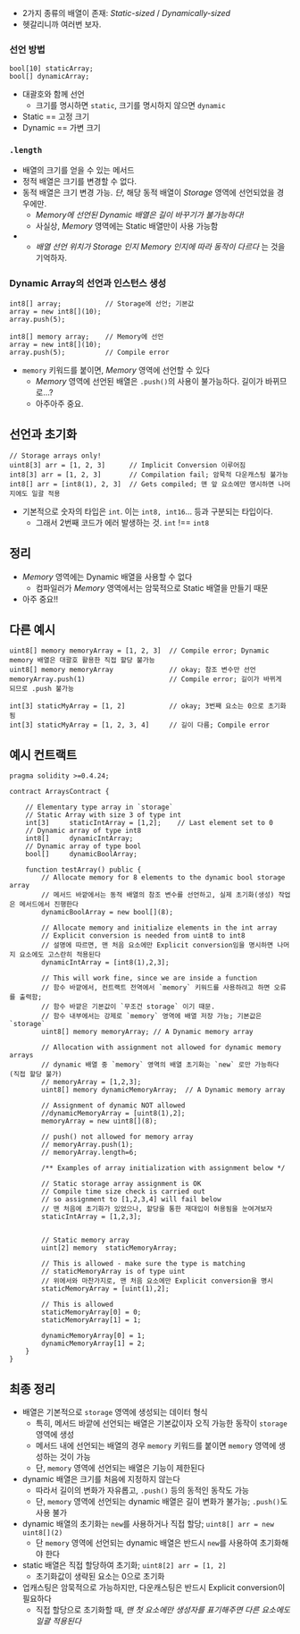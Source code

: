 - 2가지 종류의 배열이 존재: *Static-sized* / *Dynamically-sized*
- 헷갈리니까 여러번 보자.

### 선언 방법

```sol
bool[10] staticArray;
bool[] dynamicArray;
```

- 대괄호와 함께 선언
  - 크기를 명시하면 `static`, 크기를 명시하지 않으면 `dynamic`
- Static == 고정 크기
- Dynamic == 가변 크기

### `.length`

- 배열의 크기를 얻을 수 있는 메서드
- 정적 배열은 크기를 변경할 수 없다.
- 동적 배열은 크기 변경 가능. *단*, 해당 동적 배열이 *Storage* 영역에 선언되었을 경우에만.
  - *Memory에 선언된 Dynamic 배열은 길이 바꾸기가 불가능하다!*
  - 사실상, *Memory* 영역에는 Static 배열만이 사용 가능함
- - *배열 선언 위치가 Storage 인지 Memory 인지에 따라 동작이 다르다* 는 것을 기억하자.

### Dynamic Array의 선언과 인스턴스 생성

```sol
int8[] array;           // Storage에 선언; 기본값
array = new int8[](10);
array.push(5);

int8[] memory array;    // Memory에 선언
array = new int8[](10);
array.push(5);          // Compile error
```

- `memory` 키워드를 붙이면, *Memory* 영역에 선언할 수 있다
  - *Memory* 영역에 선언된 배열은 `.push()`의 사용이 불가능하다. 길이가 바뀌므로...?
  - 아주아주 중요.

## 선언과 초기화

```sol
// Storage arrays only!
uint8[3] arr = [1, 2, 3]      // Implicit Conversion 이루어짐
int8[3] arr = [1, 2, 3]       // Compilation fail; 암묵적 다운캐스팅 불가능
int8[] arr = [int8(1), 2, 3]  // Gets compiled; 맨 앞 요소에만 명시하면 나머지에도 일괄 적용
```

- 기본적으로 숫자의 타입은 `int`. 이는 `int8, int16`... 등과 구분되는 타입이다.
  - 그래서 2번째 코드가 에러 발생하는 것. `int` !== `int8`

## 정리

- *Memory* 영역에는 Dynamic 배열을 사용할 수 없다
  - 컴파일러가 *Memory* 영역에서는 암묵적으로 Static 배열을 만들기 때문
- 아주 중요!!

## 다른 예시

```sol
uint8[] memory memoryArray = [1, 2, 3]  // Compile error; Dynamic memory 배열은 대괄호 활용한 직접 할당 불가능
uint8[] memory memoryArray              // okay; 참조 변수만 선언
memoryArray.push(1)                     // Compile error; 길이가 바뀌게 되므로 .push 불가능

int[3] staticMyArray = [1, 2]           // okay; 3번째 요소는 0으로 초기화됨
int[3] staticMyArray = [1, 2, 3, 4]     // 길이 다름; Compile error
```

## 예시 컨트랙트

```sol
pragma solidity >=0.4.24;

contract ArraysContract {

    // Elementary type array in `storage`
    // Static Array with size 3 of type int
    int[3]     staticIntArray = [1,2];    // Last element set to 0
    // Dynamic array of type int8
    int8[]     dynamicIntArray;
    // Dynamic array of type bool
    bool[]     dynamicBoolArray;

    function testArray() public {
        // Allocate memory for 8 elements to the dynamic bool storage array
        // 메서드 바깥에서는 동적 배열의 참조 변수를 선언하고, 실제 초기화(생성) 작업은 메서드에서 진행한다
        dynamicBoolArray = new bool[](8);

        // Allocate memory and initialize elements in the int array
        // Explicit conversion is needed from uint8 to int8
        // 설명에 따르면, 맨 처음 요소에만 Explicit conversion임을 명시하면 나머지 요소에도 고스란히 적용된다
        dynamicIntArray = [int8(1),2,3];

        // This will work fine, since we are inside a function
        // 함수 바깥에서, 컨트랙트 전역에서 `memory` 키워드를 사용하려고 하면 오류를 출력함;
        // 함수 바깥은 기본값이 `무조건 storage` 이기 때문.
        // 함수 내부에서는 강제로 `memory` 영역에 배열 저장 가능; 기본값은 `storage`
        uint8[] memory memoryArray; // A Dynamic memory array

        // Allocation with assignment not allowed for dynamic memory arrays
        // dynamic 배열 중 `memory` 영역의 배열 초기화는 `new` 로만 가능하다 (직접 할당 불가)
        // memoryArray = [1,2,3];
        uint8[] memory dynamicMemoryArray;  // A Dynamic memory array

        // Assignment of dynamic NOT allowed
        //dynamicMemoryArray = [uint8(1),2];
        memoryArray = new uint8[](8);

        // push() not allowed for memory array
        // memoryArray.push(1);
        // memoryArray.length=6;

        /** Examples of array initialization with assignment below */

        // Static storage array assignment is OK
        // Compile time size check is carried out
        // so assignment to [1,2,3,4] will fail below
        // 맨 처음에 초기화가 있었으나, 할당을 통한 재대입이 허용됨을 눈여겨보자
        staticIntArray = [1,2,3];


        // Static memory array
        uint[2] memory  staticMemoryArray;

        // This is allowed - make sure the type is matching
        // staticMemoryArray is of type uint
        // 위에서와 마찬가지로, 맨 처음 요소에만 Explicit conversion을 명시
        staticMemoryArray = [uint(1),2];

        // This is allowed
        staticMemoryArray[0] = 0;
        staticMemoryArray[1] = 1;

        dynamicMemoryArray[0] = 1;
        dynamicMemoryArray[1] = 2;
    }
}
```

## 최종 정리

- 배열은 기본적으로 `storage` 영역에 생성되는 데이터 형식
  - 특히, 메서드 바깥에 선언되는 배열은 기본값이자 오직 가능한 동작이 `storage` 영역에 생성
  - 메서드 내에 선언되는 배열의 경우 `memory` 키워드를 붙이면 `memory` 영역에 생성하는 것이 가능
  - 단, `memory` 영역에 선언되는 배열은 기능이 제한된다
- dynamic 배열은 크기를 처음에 지정하지 않는다
  - 따라서 길이의 변화가 자유롭고, `.push()` 등의 동적인 동작도 가능
  - 단, `memory` 영역에 선언되는 dynamic 배열은 길이 변화가 불가능; `.push()`도 사용 불가
- dynamic 배열의 초기화는 `new`를 사용하거나 직접 할당; `uint8[] arr = new uint8[](2)`
  - 단 `memory` 영역에 선언되는 dynamic 배열은 반드시 `new`를 사용하여 초기화해야 한다
- static 배열은 직접 할당하여 초기화; `uint8[2] arr = [1, 2]`
  - 초기화값이 생략된 요소는 0으로 초기화
- 업캐스팅은 암묵적으로 가능하지만, 다운캐스팅은 반드시 Explicit conversion이 필요하다
  - 직접 할당으로 초기화할 때, *맨 첫 요소에만 생성자를 표기해주면 다른 요소에도 일괄 적용된다*
